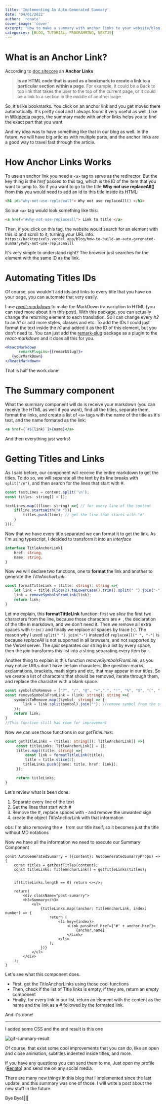 ```yaml
---
title: 'Implementing An Auto-Generated Summary'
date: '04/01/2022'
author: 'renato'
cover_image: 'cover'
excerpt: "How to make a summary with anchor links to your website/blog titles with basic knowledge about Next.JS and programming logic!"
categories: [BLOG, TUTORIAL, PROGRAMMING, NEXTJS]
---
```


# What is an Anchor Link?
According to [doc.sitecore](https://doc.sitecore.com/xp/en/users/100/sitecore-experience-platform/create-an-anchor-and-link-to-it.html#:~:text=An%20anchor%20is%20an%20HTML,the%20middle%20of%20another%20page.) an **Anchor Links**

>**is an HTML code that is used as a bookmark to create a link to a particular section within a page**. For example, it could be a Back to top link that takes the user to the top of the current page, or it could be a link to a section in the middle of another page.

So, it's like bookmarks. You click on an anchor link and you get moved there automatically. It's pretty cool and I always found it very useful as well. Like in [Wikipedia](https://en.wikipedia.org/) pages, the summary made with anchor links helps you to find the exact part that you want.

And my idea was to have something like that in our blog as well. In the future, we will have big articles with multiple parts, and the anchor links are a good way to travel fast through the article.

# How Anchor Links Works 
To use an anchor link you need a `<a>` tag to serve as the redirector. But the key thing is the *href* passed to this tag, which is the ID of the item that you want to jump to. So if you want to go to the title **Why not use replaceAll()** from this you would need to add an id to this title inside its HTML:

```html
<h1 id="why-not-use-replaceall"> Why not use replaceAll() </h1>
```

So our `<a>` tag would look something like this:
```html
<a href="#why-not-use-replaceall"> Link to title </a> 
```
 Then, if you click on this tag, the website would search for an element with this id and scroll to it, turning your URL into.
 `https://backtopixels.vercel.app/blog/how-to-build-an-auto-gerenated-summary#why-not-use-replacealll`
 
 It's very simple to understand right? The browser just searches for the element with the same ID as the link.
 
 # Automating  Titles IDs
 Of course, you wouldn't add ids and links to every title that you have on your page, you can automate that very easily.
 
 I use [*react-markdown*](https://www.npmjs.com/package/react-markdown) to make the MarkDown transcription to HTML (you can read more about it in [this](/blog/the-way-we-do-markdown-transcription) post). With this package, you can actually change the returning element to each translation. So I can change every *h2* to an *h1* or add more styles, classes and etc. To add the IDs I could just format the text inside the *h1* and added it as the ID of this element, but you don't need to. You can just add the [remark-slug](https://www.npmjs.com/package/remark-slug) package as a plugin to the *react-markdown* and it does all this for you.
 
 ```jsx
<ReactMarkdown 
	   remarkPlugins={[remarkSlug]}>
	{yourMarkDown} 
</ReactMarkdown>
```
 
 That is half the work done!
 
 # The Summary component
 What the summary component will do is receive your markdown (you can receive the HTML as well if you want), find all the titles, separate them, format the links, and create a list of `<a>` tags with the name of the title as it's text, and the name formated as the link:
 ```jsx
<a href={`#${link}`}>{name}</a>
```
And then everything just works!

# Getting Titles and Links
As I said before, our component will receive the entire markdown to get the titles. To do so, we will separate all the text by its line breaks with `split("/n")`, and then search for the lines that start with *#*.
```js
const textLines = content.split('\n');
const titles: string[] = [];

textLines.map(((line: string) =>{ // for every line of the content
	if(line.startsWith("# ")){
 		titles.push(line); // get the line that starts with "#"
	}
}));
```

Now that we have every title separated we can format it to get the link. As I'm using typescript, I decided to transform it into an *interface*
```ts
interface TitleAnchorLink{
	href: string,
 	name: string,
}
```

Now we will declare two functions, one to **format** the link and another to generate the *TitleAnchorLink*:

```ts
const formatTitleLink = (title: string): string =>{
	let link = title.slice(2).toLowerCase().trim().split(" ").join("-");
	link = removeSymbolsFromLink(link);
	return link;
}
```
Let me explain, this **formatTittleLink** function: first we *slice* the first two characters from the line, because those characters are `# `, the declaration of the title in markdown, and we don't need it. Then we remove all extra spaces with `trim()` and finally we replace all spaces by trace (-). The reason why I used `split(" ").join("-")` instead of `replaceAll(" ", "-")` is because *replaceAll* is not supported in all browsers, and not supported by the Vercel server. The *split* separates our string in a list by every space, then the *join* transforms this list into a string separating every item by *-*.

Another thing to explain is this function *removeSymbolsFromLink*, as you may notice URLs don't have certain characters, like question-marks, exclamations, brackets, math signs and etc, that may appear in our titles. So we create a list of characters that should be removed, iterate through them, and replace the character with a blank space. 

```ts
const symbolsToRemove = ["?", "/", "@", "+",".", "!", "%", "$", "(", ")", "*", "<", ">", "&"];// you can add more if you want
const removeSymbolsFromLink = (link: string): string =>{
	symbolsToRemove.map((symbol: string) => {
		link = link.split(symbol).join(""); //remove symbol from the string
	});
	return link;
}
//This function still has room for improvement
```

Now we can use those functions in our *getTitleLinks*:

```ts
const getTitleLinks = (titles: string[]): TitleAnchorLink[] =>{
	 const titleLinks: TitleAnchorLink[] = [];
	 titles.map((title: string) =>{
		 const link = formatTitleLink(title);
		 title = title.slice(2);
	 	titleLinks.push({name: title, href: link});
	 });

	 return titleLinks;
}
```
Let's review what is been done.
1. Separate every line of the text
2. Get the lines that start with *#*
3. Remove the *#*, replace spaces with *-* and remove the unwanted sign
4. create the object *TitleAnchorLink* with that information

obs: I'm also removing the `# ` from our title itself, so it becomes just the title without MD notations

Now we have all the information we need to execute our Summary Component
```tsx
const AutoGeneratedSumarry = ({content}: AutoGeneratedSumarryProps) =>{ 
	const titles = getPostTitles(content);
	const titleLinks: TitleAnchorLink[] = getTitleLinks(titles);


	if(titleLinks.length == 0) return <></>;

	return(
		<div className="post-sumarry">
		<h3>Summary</h3>
			<ul>
				{titleLinks.map((anchor: TitleAnchorLink, index: number) => {
					return (
						<li key={index}>
							<Link passHref href={"#" + anchor.href}>
								{anchor.name}
							</Link>
						</li>
					);
				})}
			</ul>
		</div>
 	);
}
```

Let's see what this component does.
- First, get the TitleAnchorLinks using those cool functions
- Then, check if the list of Title links is empty, if they are, return an empty component
- Finally, for every link in our list, return an element with the content as the name and the link as a # followed by the formated link.

And it's done!

---
I added some CSS and the end result is this one

![gif-summary-result](git-summary-working.gif)

Of course, that exist some cool improvements that you can do, like an open and close animation, subtitles indented inside titles, and more. 

If you have any questions you can send them to me, Just open my profile ([Renato](/team/renato)) and send me on any social media.

There are many new things in this blog that I implemented since the last update, and this summary was one of those. I will write a post about the new stuff in the future.

Bye Bye!👋👋